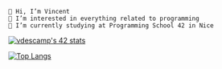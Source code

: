     👋 Hi, I’m Vincent                                                              
    👀 I’m interested in everything related to programming
    🌱 I’m currently studying at Programming School 42 in Nice

<a href="https://github.com/JaeSeoKim/badge42"><img src="https://badge42.vercel.app/api/v2/cl4ie6xx2004509laqbh79h5k/stats?cursusId=21&coalitionId=116" alt="vdescamp's 42 stats" /></a>
<!--<a href="https://github.com/oakoudad/badge42"><img src="https://badge.mediaplus.ma/starryblue/vdescamp?1337Badge=off&UM6P=off" alt="vdescamp's 42 stats" /></a>-->
[![Top Langs](https://github-readme-stats.vercel.app/api/top-langs/?username=Vincent-Descamps&layout=compact)](https://github.com/Vincent-Descamps/github-readme-stats)
<!--<a href="https://www.animatedimages.org/cat-eagles-238.htm"><img src="https://www.animatedimages.org/data/media/238/animated-eagle-image-0055.gif" border="0" alt="animated-eagle-image-0055" /></a>-->
